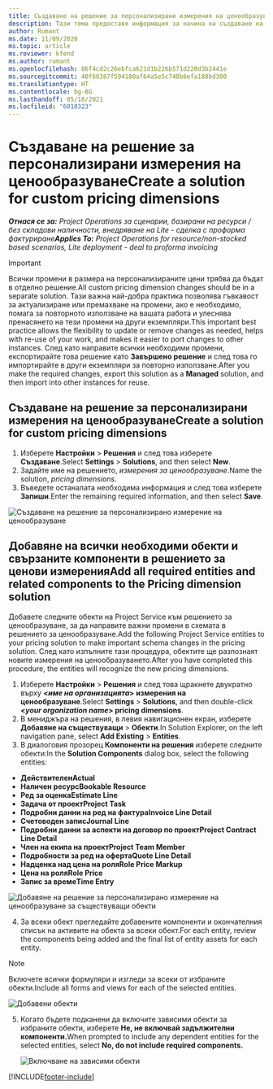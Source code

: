 ```yaml
---
title: Създаване на решение за персонализирани измерения на ценообразуване
description: Тази тема предоставя информация за начина на създаване на решения за персонализирани ценови измерения.
author: Rumant
ms.date: 11/09/2020
ms.topic: article
ms.reviewer: kfend
ms.author: rumant
ms.openlocfilehash: 86f4cd2c26ebfca621d1b226b571d220d3b2441e
ms.sourcegitcommit: 40f68387f594180af64a5e5c748b6efa188bd300
ms.translationtype: HT
ms.contentlocale: bg-BG
ms.lasthandoff: 05/10/2021
ms.locfileid: "6010323"
---
```

# <a name="create-a-solution-for-custom-pricing-dimensions"></a><span data-ttu-id="8fbc5-103">Създаване на решение за персонализирани измерения на ценообразуване</span><span class="sxs-lookup"><span data-stu-id="8fbc5-103">Create a solution for custom pricing dimensions</span></span>

 <span data-ttu-id="8fbc5-104">_**Отнася се за:** Project Operations за сценарии, базирани на ресурси / без складови наличности, внедряване на Lite - сделка с проформа фактуриране_</span><span class="sxs-lookup"><span data-stu-id="8fbc5-104">_**Applies To:** Project Operations for resource/non-stocked based scenarios, Lite deployment - deal to proforma invoicing_</span></span> 

>[!IMPORTANT]
><span data-ttu-id="8fbc5-105">Всички промени в размера на персонализираните цени трябва да бъдат в отделно решение.</span><span class="sxs-lookup"><span data-stu-id="8fbc5-105">All custom pricing dimension changes should be in a separate solution.</span></span> <span data-ttu-id="8fbc5-106">Тази важна най-добра практика позволява гъвкавост за актуализиране или премахване на промени, ако е необходимо, помага за повторното използване на вашата работа и улеснява пренасянето на тези промени на други екземпляри.</span><span class="sxs-lookup"><span data-stu-id="8fbc5-106">This important best practice allows the flexibility to update or remove changes as needed, helps with re-use of your work, and makes it easier to port changes to other instances.</span></span> <span data-ttu-id="8fbc5-107">След като направите всички необходими промени, експортирайте това решение като **Завършено решение** и след това го импортирайте в други екземпляри за повторно използване.</span><span class="sxs-lookup"><span data-stu-id="8fbc5-107">After you make the required changes, export this solution as a **Managed** solution, and then import into other instances for reuse.</span></span>

## <a name="create-a-solution-for-custom-pricing-dimensions"></a><span data-ttu-id="8fbc5-108">Създаване на решение за персонализирани измерения на ценообразуване</span><span class="sxs-lookup"><span data-stu-id="8fbc5-108">Create a solution for custom pricing dimensions</span></span>

1.  <span data-ttu-id="8fbc5-109">Изберете **Настройки** > **Решения** и след това изберете **Създаване**.</span><span class="sxs-lookup"><span data-stu-id="8fbc5-109">Select **Settings** > **Solutions**, and then select **New**.</span></span>
2.  <span data-ttu-id="8fbc5-110">Задайте име на решението, *<your organization name> измерения за ценообразуване*.</span><span class="sxs-lookup"><span data-stu-id="8fbc5-110">Name the solution, *<your organization name> pricing dimensions*.</span></span>
3. <span data-ttu-id="8fbc5-111">Въведете останалата необходима информация и след това изберете **Запиши**.</span><span class="sxs-lookup"><span data-stu-id="8fbc5-111">Enter the remaining required information, and then select **Save**.</span></span>

  ![Създаване на решение за персонализирано измерение на ценообразуване](./media/Creation-of-custom-pricing-dimension-solution.png)
 
## <a name="add-all-required-entities-and-related-components-to-the-pricing-dimension-solution"></a><span data-ttu-id="8fbc5-113">Добавяне на всички необходими обекти и свързаните компоненти в решението за ценови измерения</span><span class="sxs-lookup"><span data-stu-id="8fbc5-113">Add all required entities and related components to the Pricing dimension solution</span></span>

<span data-ttu-id="8fbc5-114">Добавете следните обекти на Project Service към решението за ценообразуване, за да направите важни промени в схемата в решението за ценообразуване.</span><span class="sxs-lookup"><span data-stu-id="8fbc5-114">Add the following Project Service entities to your pricing solution to make important schema changes in the pricing solution.</span></span> <span data-ttu-id="8fbc5-115">След като изпълните тази процедура, обектите ще разпознаят новите измерения на ценообразуването.</span><span class="sxs-lookup"><span data-stu-id="8fbc5-115">After you have completed this procedure, the entities will recognize the new pricing dimensions.</span></span>

1.  <span data-ttu-id="8fbc5-116">Изберете **Настройки** > **Решения** и след това щракнете двукратно върху **<*име на организацията*> измерения на ценообразуване**.</span><span class="sxs-lookup"><span data-stu-id="8fbc5-116">Select **Settings** > **Solutions**, and then double-click **<*your organization name*> pricing dimensions**.</span></span>
2.  <span data-ttu-id="8fbc5-117">В мениджъра на решения, в левия навигационен екран, изберете **Добавяне на съществуващи**  >  **Обекти**.</span><span class="sxs-lookup"><span data-stu-id="8fbc5-117">In Solution Explorer, on the left navigation pane, select **Add Existing** > **Entities**.</span></span>
3.  <span data-ttu-id="8fbc5-118">В диалоговия прозорец **Компоненти на решения** изберете следните обекти:</span><span class="sxs-lookup"><span data-stu-id="8fbc5-118">In the **Solution Components** dialog box, select the following entities:</span></span>
 
   - <span data-ttu-id="8fbc5-119">**Действителен**</span><span class="sxs-lookup"><span data-stu-id="8fbc5-119">**Actual**</span></span>
   - <span data-ttu-id="8fbc5-120">**Наличен ресурс**</span><span class="sxs-lookup"><span data-stu-id="8fbc5-120">**Bookable Resource**</span></span>
   - <span data-ttu-id="8fbc5-121">**Ред за оценка**</span><span class="sxs-lookup"><span data-stu-id="8fbc5-121">**Estimate Line**</span></span>
   - <span data-ttu-id="8fbc5-122">**Задача от проект**</span><span class="sxs-lookup"><span data-stu-id="8fbc5-122">**Project Task**</span></span>
   - <span data-ttu-id="8fbc5-123">**Подробни данни на ред на фактура**</span><span class="sxs-lookup"><span data-stu-id="8fbc5-123">**Invoice Line Detail**</span></span>
   - <span data-ttu-id="8fbc5-124">**Счетоводен запис**</span><span class="sxs-lookup"><span data-stu-id="8fbc5-124">**Journal Line**</span></span>
   - <span data-ttu-id="8fbc5-125">**Подробни данни за аспекти на договор по проект**</span><span class="sxs-lookup"><span data-stu-id="8fbc5-125">**Project Contract Line Detail**</span></span>
   - <span data-ttu-id="8fbc5-126">**Член на екипа на проект**</span><span class="sxs-lookup"><span data-stu-id="8fbc5-126">**Project Team Member**</span></span>
   - <span data-ttu-id="8fbc5-127">**Подробности за ред на оферта**</span><span class="sxs-lookup"><span data-stu-id="8fbc5-127">**Quote Line Detail**</span></span>
   - <span data-ttu-id="8fbc5-128">**Надценка над цена на роля**</span><span class="sxs-lookup"><span data-stu-id="8fbc5-128">**Role Price Markup**</span></span>
   - <span data-ttu-id="8fbc5-129">**Цена на роля**</span><span class="sxs-lookup"><span data-stu-id="8fbc5-129">**Role Price**</span></span>
   - <span data-ttu-id="8fbc5-130">**Запис за време**</span><span class="sxs-lookup"><span data-stu-id="8fbc5-130">**Time Entry**</span></span>
 
   ![Добавяне на решение за персонализирано измерение на ценообразуване за съществуващи обекти](./media/Existing-entities-to-PD-solution.png)
 
 4. <span data-ttu-id="8fbc5-132">За всеки обект прегледайте добавените компоненти и окончателния списък на активите на обекта за всеки обект.</span><span class="sxs-lookup"><span data-stu-id="8fbc5-132">For each entity, review the components being added and the final list of entity assets for each entity.</span></span> 

   >[!NOTE]
   > <span data-ttu-id="8fbc5-133">Включете всички формуляри и изгледи за всеки от избраните обекти.</span><span class="sxs-lookup"><span data-stu-id="8fbc5-133">Include all forms and views for each of the selected entities.</span></span>

  ![Добавени обекти](./media/solution-component-selection.png)


5.  <span data-ttu-id="8fbc5-135">Когато бъдете подканени да включите зависими обекти за избраните обекти, изберете **Не, не включвай задължителни компоненти.**</span><span class="sxs-lookup"><span data-stu-id="8fbc5-135">When prompted to include any dependent entities for the selected entities, select **No, do not include required components.**</span></span>

    ![Включване на зависими обекти](./media/Do-not-include-required.png)


[!INCLUDE[footer-include](../includes/footer-banner.md)]